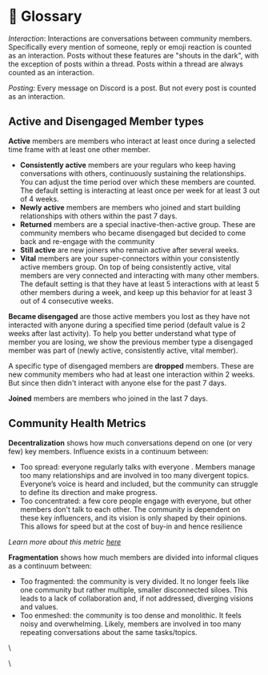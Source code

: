 # 📘 Glossary

_Interaction_: Interactions are conversations between community members. Specifically every mention of someone, reply or emoji reaction is counted as an interaction. Posts without these features are "shouts in the dark", with the exception of posts within a thread. Posts within a thread are always counted as an interaction.

_Posting:_ Every message on Discord is a post. But not every post is counted as an interaction.

## Active and Disengaged Member types

**Active** members are members who interact at least once during a selected time frame with at least one other member.&#x20;

* **Consistently active** members  are your regulars who keep having conversations with others, continuously sustaining the relationships. You can adjust the time period over which these members are counted. The default setting is interacting at least once per week for at least 3 out of 4 weeks.&#x20;
* **Newly active** members are members who joined and start building relationships with others within the past 7 days.&#x20;
* **Returned** members are a special inactive-then-active group. These are community members who became disengaged but decided to come back and re-engage with the community
* **Still active** are new joiners who remain active after several weeks.&#x20;
* **Vital** members are your super-connectors within your consistently active members group. On top of being consistently active, vital members are very connected and interacting with many other members. The default setting is that they have at least 5 interactions with at least 5 other members during a week, and keep up this behavior for at least 3 out of 4 consecutive weeks.

**Became disengaged** are those active members you lost as they have not interacted with anyone during a specified time period (default value is 2 weeks after last activity). To help you better understand what type of member you are losing, we show the previous member type a disengaged member was part of (newly active, consistently active, vital member).

A specific type of disengaged members are **dropped** members. These are new community members who had at least one interaction within 2 weeks. But since then didn't interact with anyone else for the past 7 days.

**Joined** members are members who joined in the last 7 days.

## Community Health Metrics

**Decentralization** shows how much conversations depend on one (or very few) key members. Influence exists in a continuum between:

* Too spread: everyone regularly talks with everyone . Members manage too many relationships and are involved in too many divergent topics. Everyone’s voice is heard and included, but the community can struggle to define its direction and make progress.
* Too concentrated: a few core people engage with everyone, but other members don't talk to each other. The community is dependent on these key influencers, and its vision is only shaped by their opinions. This allows for speed but at the cost of buy-in and hence resilience

_Learn more about this metric_ [_here_](https://banklessdao.substack.com/p/measuring-decision-making-in-virtual)

**Fragmentation** shows how much members are divided into informal cliques as a continuum between:

* Too fragmented: the community is very divided. It no longer feels like one community but rather multiple, smaller disconnected siloes. This leads to a lack of collaboration and, if not addressed, diverging visions and values.
* Too enmeshed: the community is too dense and monolithic. It feels noisy and overwhelming. Likely, members are involved in too many repeating conversations about the same tasks/topics.

\








\
